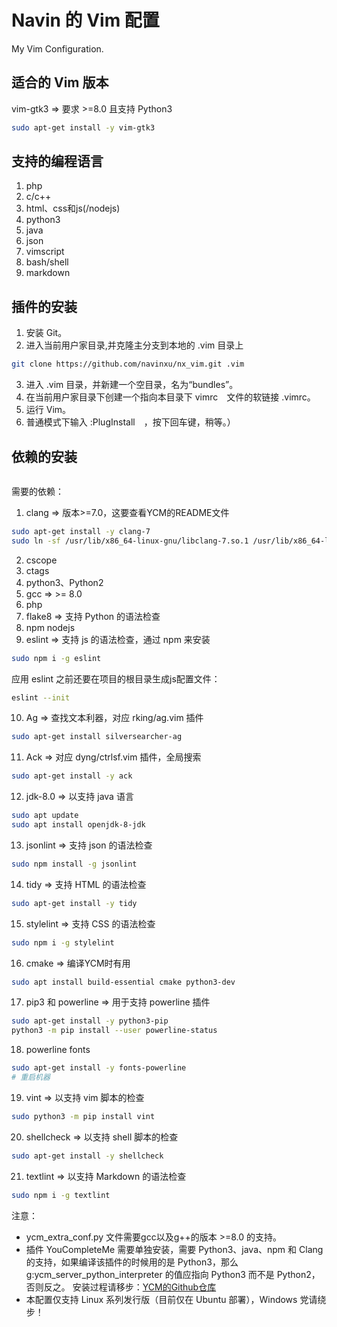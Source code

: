 # Navin 的 Vim 配置
My Vim Configuration.

## 适合的 Vim 版本
vim-gtk3 => 要求 >=8.0 且支持 Python3
```sh
sudo apt-get install -y vim-gtk3
```

## 支持的编程语言
1. php
2. c/c++
3. html、css和js(/nodejs)
4. python3
5. java
6. json
7. vimscript
8. bash/shell
9. markdown

## 插件的安装
1. 安装 Git。
2. 进入当前用户家目录,并克隆主分支到本地的 .vim 目录上
```sh
git clone https://github.com/navinxu/nx_vim.git .vim
```
3. 进入 .vim 目录，并新建一个空目录，名为“bundles”。
4. 在当前用户家目录下创建一个指向本目录下 vimrc　文件的软链接 .vimrc。
5. 运行 Vim。
6. 普通模式下输入 :PlugInstall　，按下回车键，稍等。）

## 依赖的安装
```cpp

```
需要的依赖：
1. clang => 版本>=7.0，这要查看YCM的README文件
```sh
sudo apt-get install -y clang-7
sudo ln -sf /usr/lib/x86_64-linux-gnu/libclang-7.so.1 /usr/lib/x86_64-linux-gnu/libclang.so.7
```
2. cscope
3. ctags
4. python3、Python2
5. gcc => >= 8.0
6. php
7. flake8 => 支持 Python 的语法检查
8. npm nodejs
9. eslint => 支持 js 的语法检查，通过 npm 来安装
```sh
sudo npm i -g eslint
```
应用 eslint 之前还要在项目的根目录生成js配置文件：
```sh
eslint --init
```
10. Ag => 查找文本利器，对应 rking/ag.vim 插件
```sh
sudo apt-get install silversearcher-ag
```
11. Ack => 对应 dyng/ctrlsf.vim 插件，全局搜索
```sh
sudo apt-get install -y ack
```
12. jdk-8.0 => 以支持 java 语言
```sh
sudo apt update
sudo apt install openjdk-8-jdk
```
13. jsonlint => 支持 json 的语法检查
```sh
sudo npm install -g jsonlint
```
14. tidy => 支持 HTML 的语法检查
```sh
sudo apt-get install -y tidy
```
15. stylelint => 支持 CSS 的语法检查
```sh
sudo npm i -g stylelint
```
16. cmake => 编译YCM时有用
```sh
sudo apt install build-essential cmake python3-dev
```
17. pip3 和 powerline => 用于支持 powerline 插件
```sh
sudo apt-get install -y python3-pip
python3 -m pip install --user powerline-status
```
18. powerline fonts
```sh
sudo apt-get install -y fonts-powerline
# 重启机器
```
19. vint => 以支持 vim 脚本的检查
```sh
sudo python3 -m pip install vint
```
20. shellcheck => 以支持 shell 脚本的检查
```sh
sudo apt-get install -y shellcheck
```
21. textlint => 以支持 Markdown 的语法检查
```sh
sudo npm i -g textlint
```

注意：
* ycm_extra_conf.py 文件需要gcc以及g++的版本 >=8.0 的支持。 
* 插件 YouCompleteMe 需要单独安装，需要 Python3、java、npm 和 Clang 的支持，如果编译该插件的时候用的是 Python3，那么g:ycm_server_python_interpreter 的值应指向 Python3 而不是 Python2，否则反之。
安装过程请移步：[YCM的Github仓库](https://github.com/Valloric/YouCompleteMe)
* 本配置仅支持 Linux 系列发行版（目前仅在 Ubuntu 部署），Windows 党请绕步！



